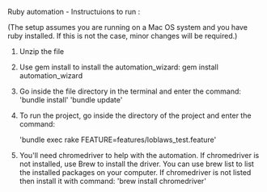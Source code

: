 Ruby automation - Instructuions to run :

(The setup assumes you are running on a Mac OS system and you have ruby installed. If this is not the case, minor changes will be required.)

1. Unzip the file

2. Use gem install to install the automation_wizard: gem install automation_wizard

3. Go inside the file directory in the terminal and enter the command: 'bundle install'
                                                               'bundle update'

4. To run the project, go inside the directory of the project and enter the command: 

    'bundle exec rake FEATURE=features/loblaws_test.feature'

5. You'll need chromedriver to help with the automation. If chromedriver is not installed, use Brew to install the driver. You can use brew list to list the installed packages on your computer. If chromedriver is not listed then install it with command: 'brew install chromedriver'




